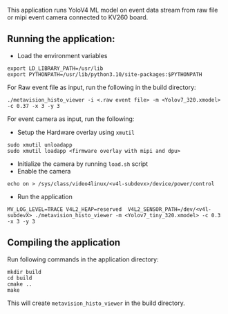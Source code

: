 This application runs YoloV4 ML model on event data stream from raw file or mipi event camera connected to KV260 board.
## Running the application:
- Load the environment variables
```
export LD_LIBRARY_PATH=/usr/lib
export PYTHONPATH=/usr/lib/python3.10/site-packages:$PYTHONPATH
```
For Raw event file as input, run the following in the build directory:
```
./metavision_histo_viewer -i <.raw event file> -m <Yolov7_320.xmodel> -c 0.37 -x 3 -y 3
```

For event camera as input, run the following:
- Setup the Hardware overlay using `xmutil`
```
sudo xmutil unloadapp
sudo xmutil loadapp <firmware overlay with mipi and dpu>
```
- Initialize the camera by running `load.sh` script
- Enable the camera
```
echo on > /sys/class/video4linux/<v4l-subdevx>/device/power/control
```
- Run the application
```
MV_LOG_LEVEL=TRACE V4L2_HEAP=reserved  V4L2_SENSOR_PATH=/dev/<v4l-subdevX> ./metavision_histo_viewer -m <Yolov7_tiny_320.xmodel> -c 0.3 -x 3 -y 3
```

## Compiling the application
Run following commands in the application directory:
```
mkdir build
cd build
cmake ..
make
```
This will create `metavision_histo_viewer` in the build directory.
